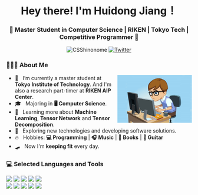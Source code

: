 <h1 align="center">Hey there! I'm Huidong Jiang！</h1>
<h3 align="center">🚀 Master Student in Computer Science | RIKEN | Tokyo Tech | Competitive Programmer  🚀</h3>

<p align="center"> 
<a> <img src="https://komarev.com/ghpvc/?username=CSShinonome" alt="CSShinonome" /> </a>
<a href="https://twitter.com/huidongjiang"><img alt="Twitter" src="https://img.shields.io/badge/-Huidong Jiang-1ca0f1?style=flat-square&logo=twitter&logoColor=white&link=https://twitter.com/huidongjiang"></a>
</p>

<h3> 👨🏻‍💻 About Me </h3>
<div>
<img width = "40%" align="right" alt="PIC" height="65%" src="https://github.com/CSShinonome/CSShinonome/blob/main/Profile%20image.jpeg" />
<div align="left"> 

  - 🐼 &nbsp; I’m currently a master student at **Tokyo Institute of Technology**. And I'm also a research part-timer at **RIKEN AIP Center**.
  - 🎓 &nbsp; Majoring in **🖥️ Computer Science**.
  - 🌱 &nbsp; Learning more about **Machine Learning**, **Tensor Network** and **Tensor Decomposition**.
  - 🏃 &nbsp; Exploring new technologies and developing software solutions.
  - 🔥 &nbsp; Hobbies: **💻 Programming** | **🎧 Music** | **📖 Books** | **🎸 Guitar** 
  - 🛹 &nbsp; Now I'm **keeping fit** every day.
	
</div>
</div>

<div>
  <h3> 💻 Selected Languages and Tools </h3>
  <p>
    <code><img width="10%" src="https://www.vectorlogo.zone/logos/java/java-ar21.svg"></code>
    <code><img width="10%" src="https://www.vectorlogo.zone/logos/python/python-ar21.svg"></code>
    <code><img width="10%" src="https://www.vectorlogo.zone/logos/pytorch/pytorch-ar21.svg"></code>
    <code><img width="8%" src="https://www.vectorlogo.zone/logos/r-project/r-project-official.svg"></code>
    <code><img width="10%" src="https://www.vectorlogo.zone/logos/w3_html5/w3_html5-ar21.svg"></code>
    <br />
    <code><img width="10%" src="https://www.vectorlogo.zone/logos/w3_css/w3_css-ar21.svg"></code>
    <code><img width="10%" src="https://www.vectorlogo.zone/logos/javascript/javascript-ar21.svg"></code>
    <code><img width="10%" src="https://www.vectorlogo.zone/logos/php/php-ar21.svg"></code>
    <code><img width="10%" src="https://www.vectorlogo.zone/logos/mysql/mysql-ar21.svg"></code>
    <code><img width="10%" src="https://www.vectorlogo.zone/logos/git-scm/git-scm-ar21.svg"></code>
  <p>
  </div>


